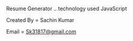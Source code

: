 Resume Generator .. technology used  JavaScript

Created By = Sachin Kumar

Email = Sk31817@gmail.com